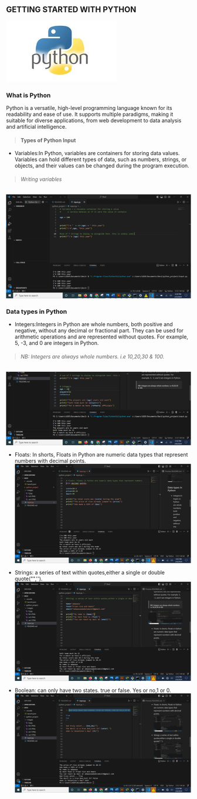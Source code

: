 ## GETTING STARTED WITH PYTHON
![ans](./images/0.jpg)
### What is Python
Python is a versatile, high-level programming language known for its readability and ease of use. It supports multiple paradigms, making it suitable for diverse applications, from web development to data analysis and artificial intelligence.
>#### Types of Python Input
- Variables:In Python, variables are containers for storing data values. Variables can hold different types of data, such as numbers, strings, or objects, and their values can be changed during the program execution.
>###### Writing variables
![var1](./images/var1.png)
### Data types in Python
- Integers:Integers in Python are whole numbers, both positive and negative, without any decimal or fractional part. They can be used for arithmetic operations and are represented without quotes. For example, 5, -3, and 0 are integers in Python.
>###### NB: Integers are always whole numbers. i.e 10,20,30 & 100.
![int1](./images/int1.png)

- Floats: In shorts, Floats in Python are numeric data types that represent numbers with decimal points.
![flo1](./images/flo1.png) 
- Strings: a series of text within quotes,either a single or double quote("",'').
![stri1](./images/stri1.png)

- Boolean: can only have two states. true or false. Yes or no,1 or 0.
![boo1](./images/boo1.png)


